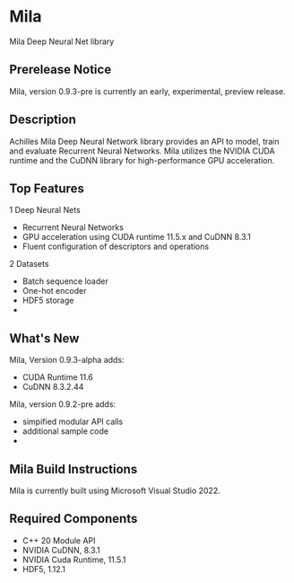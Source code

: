 # Mila
Mila Deep Neural Net library

## Prerelease Notice
Mila, version 0.9.3-pre is currently an early, experimental, preview release.

## Description
Achilles Mila Deep Neural Network library provides an API to model, train and evaluate
Recurrent Neural Networks. Mila utilizes the NVIDIA CUDA runtime and the CuDNN library
for high-performance GPU acceleration.

## Top Features
1 Deep Neural Nets
  * Recurrent Neural Networks
  * GPU acceleration using CUDA runtime 11.5.x and CuDNN 8.3.1
  * Fluent configuration of descriptors and operations

2 Datasets
  * Batch sequence loader
  * One-hot encoder
  * HDF5 storage
  *
 
## What's New

Mila, Version 0.9.3-alpha adds:
* CUDA Runtime 11.6
* CuDNN 8.3.2.44

Mila, version 0.9.2-pre adds:
* simpified modular API calls
* additional sample code
* 

## Mila Build Instructions
Mila is currently built using Microsoft Visual Studio 2022.

## Required Components
* C++ 20 Module API
* NVIDIA CuDNN, 8.3.1
* NVIDIA Cuda Runtime, 11.5.1
* HDF5, 1.12.1
